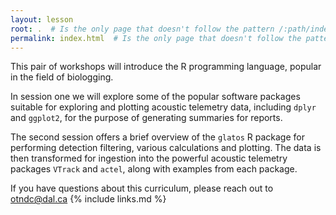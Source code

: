 ```yaml
---
layout: lesson
root: .  # Is the only page that doesn't follow the pattern /:path/index.html
permalink: index.html  # Is the only page that doesn't follow the pattern /:path/index.html
---
```


This pair of workshops will introduce the R programming language, popular in the field of biologging.

In session one we will explore some of the popular software packages suitable for exploring and plotting acoustic telemetry data, including `dplyr` and `ggplot2`, for the purpose of generating summaries for reports.

The second session offers a brief overview of the `glatos` R package for performing detection filtering, various calculations and plotting. The data is then transformed for ingestion into the powerful acoustic telemetry packages `VTrack` and `actel`, along with examples from each package. 

If you have questions about this curriculum, please reach out to otndc@dal.ca
{% include links.md %}
